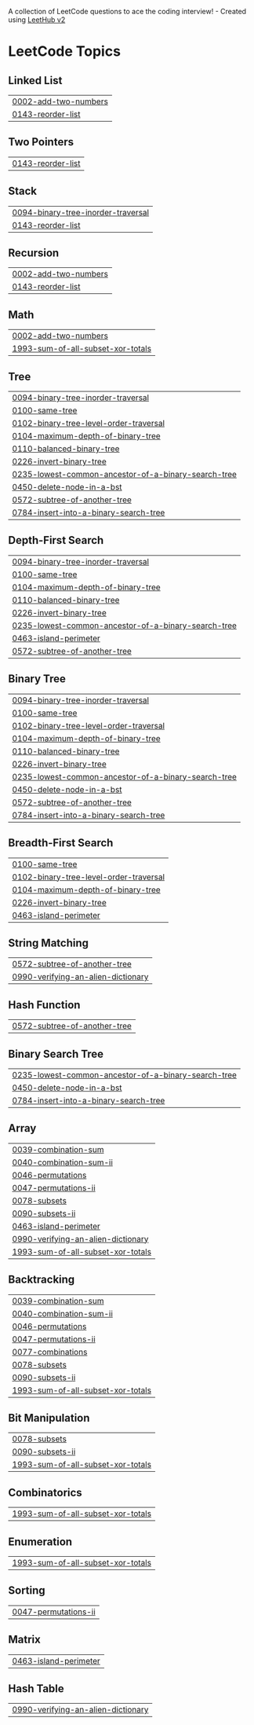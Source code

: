 A collection of LeetCode questions to ace the coding interview! - Created using [LeetHub v2](https://github.com/arunbhardwaj/LeetHub-2.0)
<!---LeetCode Topics Start-->
# LeetCode Topics
## Linked List
|  |
| ------- |
| [0002-add-two-numbers](https://github.com/Abhay3008/leetcode-solutions/tree/master/0002-add-two-numbers) |
| [0143-reorder-list](https://github.com/Abhay3008/leetcode-solutions/tree/master/0143-reorder-list) |
## Two Pointers
|  |
| ------- |
| [0143-reorder-list](https://github.com/Abhay3008/leetcode-solutions/tree/master/0143-reorder-list) |
## Stack
|  |
| ------- |
| [0094-binary-tree-inorder-traversal](https://github.com/Abhay3008/leetcode-solutions/tree/master/0094-binary-tree-inorder-traversal) |
| [0143-reorder-list](https://github.com/Abhay3008/leetcode-solutions/tree/master/0143-reorder-list) |
## Recursion
|  |
| ------- |
| [0002-add-two-numbers](https://github.com/Abhay3008/leetcode-solutions/tree/master/0002-add-two-numbers) |
| [0143-reorder-list](https://github.com/Abhay3008/leetcode-solutions/tree/master/0143-reorder-list) |
## Math
|  |
| ------- |
| [0002-add-two-numbers](https://github.com/Abhay3008/leetcode-solutions/tree/master/0002-add-two-numbers) |
| [1993-sum-of-all-subset-xor-totals](https://github.com/Abhay3008/leetcode-solutions/tree/master/1993-sum-of-all-subset-xor-totals) |
## Tree
|  |
| ------- |
| [0094-binary-tree-inorder-traversal](https://github.com/Abhay3008/leetcode-solutions/tree/master/0094-binary-tree-inorder-traversal) |
| [0100-same-tree](https://github.com/Abhay3008/leetcode-solutions/tree/master/0100-same-tree) |
| [0102-binary-tree-level-order-traversal](https://github.com/Abhay3008/leetcode-solutions/tree/master/0102-binary-tree-level-order-traversal) |
| [0104-maximum-depth-of-binary-tree](https://github.com/Abhay3008/leetcode-solutions/tree/master/0104-maximum-depth-of-binary-tree) |
| [0110-balanced-binary-tree](https://github.com/Abhay3008/leetcode-solutions/tree/master/0110-balanced-binary-tree) |
| [0226-invert-binary-tree](https://github.com/Abhay3008/leetcode-solutions/tree/master/0226-invert-binary-tree) |
| [0235-lowest-common-ancestor-of-a-binary-search-tree](https://github.com/Abhay3008/leetcode-solutions/tree/master/0235-lowest-common-ancestor-of-a-binary-search-tree) |
| [0450-delete-node-in-a-bst](https://github.com/Abhay3008/leetcode-solutions/tree/master/0450-delete-node-in-a-bst) |
| [0572-subtree-of-another-tree](https://github.com/Abhay3008/leetcode-solutions/tree/master/0572-subtree-of-another-tree) |
| [0784-insert-into-a-binary-search-tree](https://github.com/Abhay3008/leetcode-solutions/tree/master/0784-insert-into-a-binary-search-tree) |
## Depth-First Search
|  |
| ------- |
| [0094-binary-tree-inorder-traversal](https://github.com/Abhay3008/leetcode-solutions/tree/master/0094-binary-tree-inorder-traversal) |
| [0100-same-tree](https://github.com/Abhay3008/leetcode-solutions/tree/master/0100-same-tree) |
| [0104-maximum-depth-of-binary-tree](https://github.com/Abhay3008/leetcode-solutions/tree/master/0104-maximum-depth-of-binary-tree) |
| [0110-balanced-binary-tree](https://github.com/Abhay3008/leetcode-solutions/tree/master/0110-balanced-binary-tree) |
| [0226-invert-binary-tree](https://github.com/Abhay3008/leetcode-solutions/tree/master/0226-invert-binary-tree) |
| [0235-lowest-common-ancestor-of-a-binary-search-tree](https://github.com/Abhay3008/leetcode-solutions/tree/master/0235-lowest-common-ancestor-of-a-binary-search-tree) |
| [0463-island-perimeter](https://github.com/Abhay3008/leetcode-solutions/tree/master/0463-island-perimeter) |
| [0572-subtree-of-another-tree](https://github.com/Abhay3008/leetcode-solutions/tree/master/0572-subtree-of-another-tree) |
## Binary Tree
|  |
| ------- |
| [0094-binary-tree-inorder-traversal](https://github.com/Abhay3008/leetcode-solutions/tree/master/0094-binary-tree-inorder-traversal) |
| [0100-same-tree](https://github.com/Abhay3008/leetcode-solutions/tree/master/0100-same-tree) |
| [0102-binary-tree-level-order-traversal](https://github.com/Abhay3008/leetcode-solutions/tree/master/0102-binary-tree-level-order-traversal) |
| [0104-maximum-depth-of-binary-tree](https://github.com/Abhay3008/leetcode-solutions/tree/master/0104-maximum-depth-of-binary-tree) |
| [0110-balanced-binary-tree](https://github.com/Abhay3008/leetcode-solutions/tree/master/0110-balanced-binary-tree) |
| [0226-invert-binary-tree](https://github.com/Abhay3008/leetcode-solutions/tree/master/0226-invert-binary-tree) |
| [0235-lowest-common-ancestor-of-a-binary-search-tree](https://github.com/Abhay3008/leetcode-solutions/tree/master/0235-lowest-common-ancestor-of-a-binary-search-tree) |
| [0450-delete-node-in-a-bst](https://github.com/Abhay3008/leetcode-solutions/tree/master/0450-delete-node-in-a-bst) |
| [0572-subtree-of-another-tree](https://github.com/Abhay3008/leetcode-solutions/tree/master/0572-subtree-of-another-tree) |
| [0784-insert-into-a-binary-search-tree](https://github.com/Abhay3008/leetcode-solutions/tree/master/0784-insert-into-a-binary-search-tree) |
## Breadth-First Search
|  |
| ------- |
| [0100-same-tree](https://github.com/Abhay3008/leetcode-solutions/tree/master/0100-same-tree) |
| [0102-binary-tree-level-order-traversal](https://github.com/Abhay3008/leetcode-solutions/tree/master/0102-binary-tree-level-order-traversal) |
| [0104-maximum-depth-of-binary-tree](https://github.com/Abhay3008/leetcode-solutions/tree/master/0104-maximum-depth-of-binary-tree) |
| [0226-invert-binary-tree](https://github.com/Abhay3008/leetcode-solutions/tree/master/0226-invert-binary-tree) |
| [0463-island-perimeter](https://github.com/Abhay3008/leetcode-solutions/tree/master/0463-island-perimeter) |
## String Matching
|  |
| ------- |
| [0572-subtree-of-another-tree](https://github.com/Abhay3008/leetcode-solutions/tree/master/0572-subtree-of-another-tree) |
| [0990-verifying-an-alien-dictionary](https://github.com/Abhay3008/leetcode-solutions/tree/master/0990-verifying-an-alien-dictionary) |
## Hash Function
|  |
| ------- |
| [0572-subtree-of-another-tree](https://github.com/Abhay3008/leetcode-solutions/tree/master/0572-subtree-of-another-tree) |
## Binary Search Tree
|  |
| ------- |
| [0235-lowest-common-ancestor-of-a-binary-search-tree](https://github.com/Abhay3008/leetcode-solutions/tree/master/0235-lowest-common-ancestor-of-a-binary-search-tree) |
| [0450-delete-node-in-a-bst](https://github.com/Abhay3008/leetcode-solutions/tree/master/0450-delete-node-in-a-bst) |
| [0784-insert-into-a-binary-search-tree](https://github.com/Abhay3008/leetcode-solutions/tree/master/0784-insert-into-a-binary-search-tree) |
## Array
|  |
| ------- |
| [0039-combination-sum](https://github.com/Abhay3008/leetcode-solutions/tree/master/0039-combination-sum) |
| [0040-combination-sum-ii](https://github.com/Abhay3008/leetcode-solutions/tree/master/0040-combination-sum-ii) |
| [0046-permutations](https://github.com/Abhay3008/leetcode-solutions/tree/master/0046-permutations) |
| [0047-permutations-ii](https://github.com/Abhay3008/leetcode-solutions/tree/master/0047-permutations-ii) |
| [0078-subsets](https://github.com/Abhay3008/leetcode-solutions/tree/master/0078-subsets) |
| [0090-subsets-ii](https://github.com/Abhay3008/leetcode-solutions/tree/master/0090-subsets-ii) |
| [0463-island-perimeter](https://github.com/Abhay3008/leetcode-solutions/tree/master/0463-island-perimeter) |
| [0990-verifying-an-alien-dictionary](https://github.com/Abhay3008/leetcode-solutions/tree/master/0990-verifying-an-alien-dictionary) |
| [1993-sum-of-all-subset-xor-totals](https://github.com/Abhay3008/leetcode-solutions/tree/master/1993-sum-of-all-subset-xor-totals) |
## Backtracking
|  |
| ------- |
| [0039-combination-sum](https://github.com/Abhay3008/leetcode-solutions/tree/master/0039-combination-sum) |
| [0040-combination-sum-ii](https://github.com/Abhay3008/leetcode-solutions/tree/master/0040-combination-sum-ii) |
| [0046-permutations](https://github.com/Abhay3008/leetcode-solutions/tree/master/0046-permutations) |
| [0047-permutations-ii](https://github.com/Abhay3008/leetcode-solutions/tree/master/0047-permutations-ii) |
| [0077-combinations](https://github.com/Abhay3008/leetcode-solutions/tree/master/0077-combinations) |
| [0078-subsets](https://github.com/Abhay3008/leetcode-solutions/tree/master/0078-subsets) |
| [0090-subsets-ii](https://github.com/Abhay3008/leetcode-solutions/tree/master/0090-subsets-ii) |
| [1993-sum-of-all-subset-xor-totals](https://github.com/Abhay3008/leetcode-solutions/tree/master/1993-sum-of-all-subset-xor-totals) |
## Bit Manipulation
|  |
| ------- |
| [0078-subsets](https://github.com/Abhay3008/leetcode-solutions/tree/master/0078-subsets) |
| [0090-subsets-ii](https://github.com/Abhay3008/leetcode-solutions/tree/master/0090-subsets-ii) |
| [1993-sum-of-all-subset-xor-totals](https://github.com/Abhay3008/leetcode-solutions/tree/master/1993-sum-of-all-subset-xor-totals) |
## Combinatorics
|  |
| ------- |
| [1993-sum-of-all-subset-xor-totals](https://github.com/Abhay3008/leetcode-solutions/tree/master/1993-sum-of-all-subset-xor-totals) |
## Enumeration
|  |
| ------- |
| [1993-sum-of-all-subset-xor-totals](https://github.com/Abhay3008/leetcode-solutions/tree/master/1993-sum-of-all-subset-xor-totals) |
## Sorting
|  |
| ------- |
| [0047-permutations-ii](https://github.com/Abhay3008/leetcode-solutions/tree/master/0047-permutations-ii) |
## Matrix
|  |
| ------- |
| [0463-island-perimeter](https://github.com/Abhay3008/leetcode-solutions/tree/master/0463-island-perimeter) |
## Hash Table
|  |
| ------- |
| [0990-verifying-an-alien-dictionary](https://github.com/Abhay3008/leetcode-solutions/tree/master/0990-verifying-an-alien-dictionary) |
<!---LeetCode Topics End-->